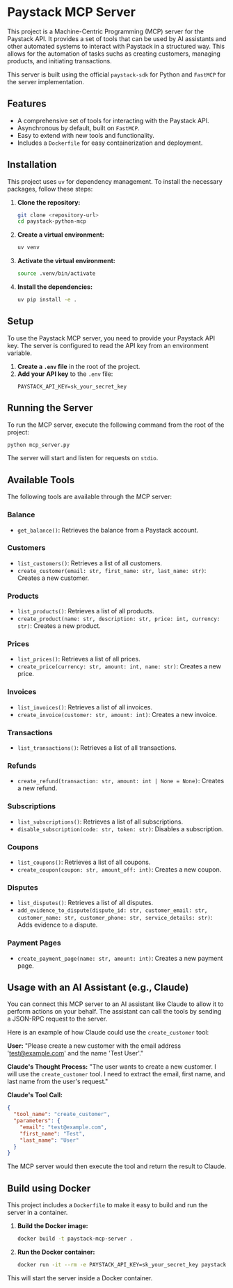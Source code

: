 # Paystack MCP Server

This project is a Machine-Centric Programming (MCP) server for the Paystack API. It provides a set of tools that can be used by AI assistants and other automated systems to interact with Paystack in a structured way. This allows for the automation of tasks suchs as creating customers, managing products, and initiating transactions.

This server is built using the official `paystack-sdk` for Python and `FastMCP` for the server implementation.

## Features

- A comprehensive set of tools for interacting with the Paystack API.
- Asynchronous by default, built on `FastMCP`.
- Easy to extend with new tools and functionality.
- Includes a `Dockerfile` for easy containerization and deployment.

## Installation

This project uses `uv` for dependency management. To install the necessary packages, follow these steps:

1.  **Clone the repository:**
    ```bash
    git clone <repository-url>
    cd paystack-python-mcp
    ```

2.  **Create a virtual environment:**
    ```bash
    uv venv
    ```

3.  **Activate the virtual environment:**
    ```bash
    source .venv/bin/activate
    ```

4.  **Install the dependencies:**
    ```bash
    uv pip install -e .
    ```

## Setup

To use the Paystack MCP server, you need to provide your Paystack API key. The server is configured to read the API key from an environment variable.

1.  **Create a `.env` file** in the root of the project.
2.  **Add your API key** to the `.env` file:
    ```
    PAYSTACK_API_KEY=sk_your_secret_key
    ```

## Running the Server

To run the MCP server, execute the following command from the root of the project:

```bash
python mcp_server.py
```

The server will start and listen for requests on `stdio`.

## Available Tools

The following tools are available through the MCP server:

### Balance
- `get_balance()`: Retrieves the balance from a Paystack account.

### Customers
- `list_customers()`: Retrieves a list of all customers.
- `create_customer(email: str, first_name: str, last_name: str)`: Creates a new customer.

### Products
- `list_products()`: Retrieves a list of all products.
- `create_product(name: str, description: str, price: int, currency: str)`: Creates a new product.

### Prices
- `list_prices()`: Retrieves a list of all prices.
- `create_price(currency: str, amount: int, name: str)`: Creates a new price.

### Invoices
- `list_invoices()`: Retrieves a list of all invoices.
- `create_invoice(customer: str, amount: int)`: Creates a new invoice.

### Transactions
- `list_transactions()`: Retrieves a list of all transactions.

### Refunds
- `create_refund(transaction: str, amount: int | None = None)`: Creates a new refund.

### Subscriptions
- `list_subscriptions()`: Retrieves a list of all subscriptions.
- `disable_subscription(code: str, token: str)`: Disables a subscription.

### Coupons
- `list_coupons()`: Retrieves a list of all coupons.
- `create_coupon(coupon: str, amount_off: int)`: Creates a new coupon.

### Disputes
- `list_disputes()`: Retrieves a list of all disputes.
- `add_evidence_to_dispute(dispute_id: str, customer_email: str, customer_name: str, customer_phone: str, service_details: str)`: Adds evidence to a dispute.

### Payment Pages
- `create_payment_page(name: str, amount: int)`: Creates a new payment page.

## Usage with an AI Assistant (e.g., Claude)

You can connect this MCP server to an AI assistant like Claude to allow it to perform actions on your behalf. The assistant can call the tools by sending a JSON-RPC request to the server.

Here is an example of how Claude could use the `create_customer` tool:

**User:** "Please create a new customer with the email address 'test@example.com' and the name 'Test User'."

**Claude's Thought Process:** "The user wants to create a new customer. I will use the `create_customer` tool. I need to extract the email, first name, and last name from the user's request."

**Claude's Tool Call:**
```json
{
  "tool_name": "create_customer",
  "parameters": {
    "email": "test@example.com",
    "first_name": "Test",
    "last_name": "User"
  }
}
```

The MCP server would then execute the tool and return the result to Claude.

## Build using Docker

This project includes a `Dockerfile` to make it easy to build and run the server in a container.

1.  **Build the Docker image:**
    ```bash
    docker build -t paystack-mcp-server .
    ```

2.  **Run the Docker container:**
    ```bash
    docker run -it --rm -e PAYSTACK_API_KEY=sk_your_secret_key paystack-mcp-server
    ```

This will start the server inside a Docker container.